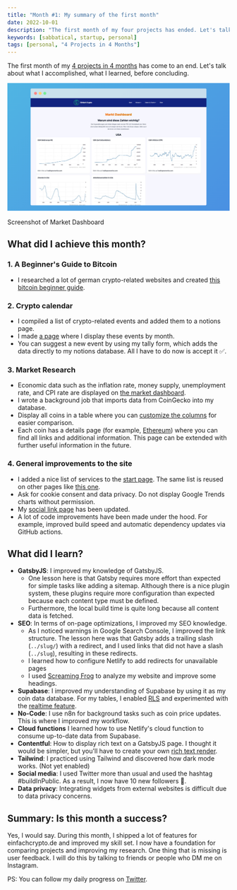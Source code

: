 ```yaml
---
title: "Month #1: My summary of the first month"
date: 2022-10-01
description: "The first month of my four projects has ended. Let's talk about what I accomplished and what I learned before concluding."
keywords: [sabbatical, startup, personal]
tags: [personal, "4 Projects in 4 Months"]
---
```


The first month of my [4 projects in 4 months](/blog/2022-08-10-4-projects-in-4-months/) has come to an end. Let's talk about what I accomplished, what I learned, before concluding.

![einfachcrypto.de Market Dashboard](./assets/2022-10-01/einfachcrypto-market-dashboard.png)
<p class="text-center">Screenshot of Market Dashboard</p>


## What did I achieve this month?

### 1. A Beginner's Guide to Bitcoin
- I researched a lot of german crypto-related websites and created [this bitcoin beginner guide](https://einfachcrypto.de/wissen/bitcoin-guide/).
  
### 2. Crypto calendar
- I compiled a list of crypto-related events and added them to a notions page.
- I made [a page](https://einfachcrypto.de/wissen/kalender/) where I display these events by month.
- You can suggest a new event by using my tally form, which adds the data directly to my notions database. All I have to do now is accept it ✅.

### 3. Market Research
- Economic data such as the inflation rate, money supply, unemployment rate, and CPI rate are displayed on [the market dashboard](https://einfachcrypto.de/dashboard/market-dashboard/).
- I wrote a background job that imports data from CoinGecko into my database.
- Display all coins in a table where you can [customize the columns](https://einfachcrypto.de/coins/) for easier comparison.
- Each coin has a details page (for example, [Ethereum](https://einfachcrypto.de/coins/ethereum/)) where you can find all links and additional information. This page can be extended with further useful information in the future.

### 4. General improvements to the site
- I added a nice list of services to the [start page](https://einfachcrypto.de/). The same list is reused on other pages like [this one](https://einfachcrypto.de/dashboard/).
- Ask for cookie consent and data privacy. Do not display Google Trends charts without permission.
- My [social link page](https://einfachcrypto.de/ig/) has been updated.
- A lot of code improvements have been made under the hood. For example, improved build speed and automatic dependency updates via GitHub actions.


## What did I learn?
- **GatsbyJS**: I improved my knowledge of GatsbyJS.
  - One lesson here is that Gatsby requires more effort than expected for simple tasks like adding a sitemap. Although there is a nice plugin system, these plugins require more configuration than expected because each content type must be defined.
  - Furthermore, the local build time is quite long because all content data is fetched.
- **SEO**: In terms of on-page optimizations, I improved my SEO knowledge.
  - As I noticed warnings in Google Search Console, I improved the link structure. The lesson here was that Gatsby adds a trailing slash (`../slug/`) with a redirect, and I used links that did not have a slash (`../slug`), resulting in these redirects.
  - I learned how to configure Netlify to add redirects for unavailable pages
  - I used [Screaming Frog](https://www.screamingfrog.co.uk/seo-spider/) to analyze my website and improve some headings.
- **Supabase**: I improved my understanding of Supabase by using it as my coin data database. For my tables, I enabled [RLS](https://supabase.com/docs/learn/auth-deep-dive/auth-row-level-security) and experimented with the [realtime feature](https://supabase.com/docs/guides/realtime).
- **No-Code**: I use n8n for background tasks such as coin price updates. This is where I improved my workflow.
- **Cloud functions** I learned how to use Netlify's cloud function to consume up-to-date data from Supabase.
- **Contentful**: How to display rich text on a GatsbyJS page. I thought it would be simpler, but you'll have to create your own [rich text render](https://www.npmjs.com/package/@contentful/rich-text-react-renderer).
- **Tailwind**: I practiced using Tailwind and discovered how dark mode works. (Not yet enabled)
- **Social media**: I used Twitter more than usual and used the hashtag #buildInPublic. As a result, I now have 10 new followers 🎉.
- **Data privacy**: Integrating widgets from external websites is difficult due to data privacy concerns.

## Summary: Is this month a success?
Yes, I would say. During this month, I shipped a lot of features for einfachcrypto.de and improved my skill set. I now have a foundation for comparing projects and improving my research.
One thing that is missing is user feedback. I will do this by talking to friends or people who DM me on Instagram.


PS: You can follow my daily progress on [Twitter](https://twitter.com/m91michel).
